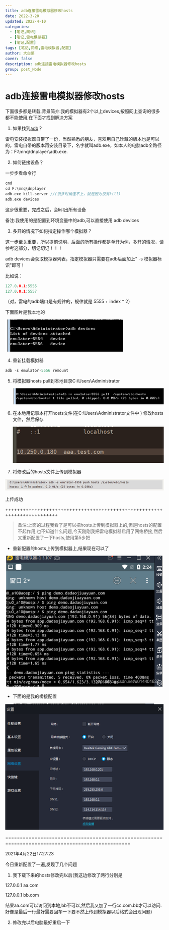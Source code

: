 ```yaml
---
title: adb连接雷电模拟器修改hosts
date: 2022-3-20
updated: 2022-4-10
categories: 
  - [笔记,网络]
  - [笔记,雷电模拟器]
  - [笔记,配置]
tags: [笔记,网络,雷电模拟器,配置]
author: 大白菜
cover: false
description: adb连接雷电模拟器修改hosts
group: post_Node
---
```


# **adb连接雷电模拟器修改hosts**

下面很多都是转载,背景简介:我的模拟器有2个以上devices,按照网上查询的很多都不能使用,在下面才找到解决方案

1. 如果找到[adb](https://so.csdn.net/so/search?q=adb&spm=1001.2101.3001.7020)？

雷电安装模拟器自带了一份，当然熟悉的朋友，喜欢用自己珍藏的版本也是可以的。雷电自带的版本再安装目录下，名字就叫adb.exe，如本人的电脑adb全路径为：F:\mnq\dnplayer\adb.exe.

2. 如何链接设备？

一步步看命令行

```go
cmd
cd F:\mnq\dnplayer
adb.exe kill-server //(很多时候连不上，就是因为没有kill)
adb.exe devices
```

这步很重要，完成之后，会list出所有设备

备注:我使用的是配置到环境变量中的adb,可以直接使用 adb devices

3. 多开的情况下如何指定操作哪个模拟器？

这一步至关重要，所以提前说明，后面的所有操作都是单开为例，多开的情况，请参考这部分，切记切记！！！

adb devices会获取模拟器列表，指定模拟器只需要在adb后面加上" -s 模拟器标识"即可！

比如说：

```go
127.0.0.1:5555
127.0.0.1:5557
```

（对，雷电的adb端口是有规律的，规律就是 5555 + index * 2）

下面图片是我本地的

![20201204141422735](../../images/adb连接雷电模拟器修改hosts//20201204141422735.png)

4. 重新挂载模拟器   

```go
adb -s emulator-5556 remount
```

5. 将模拟器hosts pull到本地目录C:\Users\Administrator

   ![20201204141707851](../../images/adb连接雷电模拟器修改hosts//20201204141707851.png)

6. 在本地用记事本打开hosts文件(在C:\Users\Administrator文件中 ) 修改hosts文件，然后保存

   ![6a5efc7b62c6a2d51c73a18d8fc7ce6f](../../images/adb连接雷电模拟器修改hosts//6a5efc7b62c6a2d51c73a18d8fc7ce6f.png)

7. 将修改后的hosts文件上传到模拟器

![image-20220320122731087](../../images/adb连接雷电模拟器修改hosts//image-20220320122731087.png)

上传成功

++++++++++++++++++++++++++++++++++++++++++++++++++++++++++++++++++++++++

> 备注:上面的过程我看了是可以把hosts上传到模拟器上的,但是hosts的配置不起作用,也不知道什么问题,今天刚刚我把雷电模拟器启用了网络桥接,然后又重新配置了一下hosts,使用第5步把

- 重新配置的hosts上传到模拟器上,结果现在可以了

![image-20220320112458296](../../images/adb连接雷电模拟器修改hosts//image-20220320112458296.png)

- 下面的是我的桥接配置

![image-20220320112655602](../../images/adb连接雷电模拟器修改hosts//image-20220320112655602.png)

=================================================================================================

2021年4月22日17:27:23

今日重新配置了一遍,发现了几个问题

1. 我下载下来的hosts修改完以后(我这边修改了两行分别是 

127.0.0.1 aa.com 

127.0.0.1 bb.com

结果aa.com可以访问到本地,bb不可以,然后我又加了一行cc.com.bb才可以访问.好像是最后一行最好需要回车一下要不然上传到模拟器以后格式会出现问题)

2. 修改完以后电脑最好重启一下